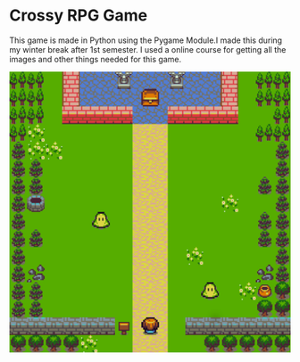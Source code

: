 # Crossy RPG Game

This game is made in Python using the Pygame Module.I made this during my winter break after 1st semester.
I used a online course for getting all the images and other things needed for this game.


![RPG](RPG.png)
